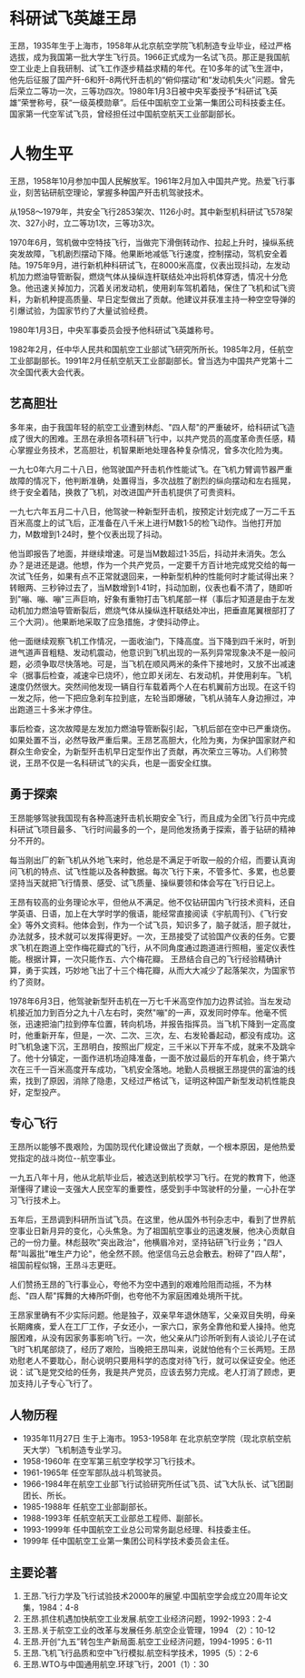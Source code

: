 # 科研试飞英雄王昂

王昂，1935年生于上海市，1958年从北京航空学院飞机制造专业毕业，经过严格选拔，成为我国第一批大学生飞行员。1966正式成为一名试飞员。那正是我国航空工业走上自我研制、试飞工作逐步精益求精的年代。在10多年的试飞生涯中，他先后征服了国产歼-6和歼-8两代歼击机的“俯仰摆动”和“发动机失火”问题。曾先后荣立二等功一次，三等功四次。1980年1月3日被中央军委授予“科研试飞英雄”荣誉称号，获“一级英模勋章”。后任中国航空工业第一集团公司科技委主任。国家第一代空军试飞员，曾经担任过中国航空航天工业部副部长。

# 人物生平

王昂，1958年10月参加中国人民解放军。1961年2月加入中国共产党。热爱飞行事业，刻苦钻研航空理论，掌握多种国产歼击机驾驶技术。

从1958～1979年，共安全飞行2853架次、1126小时。其中新型机科研试飞578架次、327小时，立二等功1次，三等功3次。

1970年6月，驾机做中空特技飞行，当做完下滑倒转动作、拉起上升时，操纵系统突发故障，飞机剧烈摆动下降。他果断地减低飞行速度，控制摆动，驾机安全着陆。1975年9月，进行新机种科研试飞，在8000米高度，仪表出现抖动，左发动机加力燃油导管断裂，燃烧气体从操纵连杆联结处冲出将机体穿透，情况十分危急。他迅速关掉加力，沉着关闭发动机，使用刹车驾机着陆，保住了飞机和试飞资料，为新机种提高质量、早日定型做出了贡献。他建议并获准主持一种空空导弹的引爆试验，为国家节约了大量试验经费。

1980年1月3日，中央军事委员会授予他科研试飞英雄称号。

1982年2月，任中华人民共和国航空工业部试飞研究所所长。1985年2月，任航空工业部副部长。1991年2月任航空航天工业部副部长。曾当选为中国共产党第十二次全国代表大会代表。

## 艺高胆壮

多年来，由于我国年轻的航空工业遭到林彪、"四人帮"的严重破坏，给科研试飞造成了很大的困难。王昂在承担各项科研飞行中，以共产党员的高度革命责任感，精心掌握业务技术，艺高胆壮，机智果断地处理各种复杂情况，曾多次化险为夷。

一九七0年六月二十八日，他驾驶国产歼击机作性能试飞。在飞机力臂调节器严重故障的情况下，他判断准确，处置得当，多次战胜了剧烈的纵向摆动和左右摇晃，终于安全着陆，换救了飞机，对改进国产歼击机提供了可贵资料。

一九七六年五月二十八日，他驾驶一种新型歼击机，按预定计划完成了一万二千五百米高度上的试飞后，正准备在八千米上进行M数1·5的检飞动作。当他打开加力，M数增到1·24时，整个仪表出现了抖动。

他当即报告了地面，并继续增速。可是当M数超过1·35后，抖动并未消失。怎么办？是进还是退。他想，作为一个共产党员，一定要千方百计地完成党交给的每一次试飞任务，如果有点不正常就退回来，一种新型机种的性能何时才能试得出来？转眼两、三秒钟过去了，当M数增到1·41时，抖动加剧，仪表也看不清了，随即听到"嘣、嘣、嘣"三声巨响，好象有重物打击飞机尾部一样（事后才知道是由于左发动机加力燃油导管断裂后，燃烧气体从操纵连杆联结处冲出，把垂直尾翼根部打了三个大洞）。他果断地采取了应急措施，才使抖动停止。

他一面继续观察飞机工作情况，一面收油门，下降高度。当下降到四千米时，听到进气道声音粗糙、发动机震动，他意识到飞机出现的一系列异常现象决不是一般问题，必须争取尽快落地。可是，当飞机在顺风两米的条件下接地时，又放不出减速伞（据事后检查，减速伞已烧坏），他立即关闭左、右发动机，并使用刹车。飞机速度仍然很大。突然间他发现一辆自行车载着两个人在右机翼前方出现。在这千钧一发之际，他一下把应急刹车拉到底，左轮当即爆破，飞机从骑车人身边擦过，冲出跑道三十多米才停住。

事后检查，这次故障是左发加力燃油导管断裂引起，飞机后部在空中已严重烧伤。如果处置不当，必然导致严重后果。王昂艺高胆大，化险为夷，为保护国家财产和群众生命安全，为新型歼击机早日定型作出了贡献，再次荣立三等功。人们称赞说，王昂不仅是一名科研试飞的尖兵，也是一面安全红旗。

## 勇于探索

王昂能够驾驶我国现有各种高速歼击机长期安全飞行，而且成为全团飞行员中完成科研试飞项目最多、飞行时间最多的一个，是同他发扬勇于探索，善于钻研的精神分不开的。

每当刚出厂的新飞机从外地飞来时，他总是不满足于听取一般的介绍，而要认真询问飞机的特点、试飞性能以及各种数据。每次飞行下来，不管多忙、多累，也总要坚持当天就把飞行情景、感受、试飞质量、操纵要领和体会写在飞行日记上。

王昂有较高的业务理论水平，但他从不满足。他不仅钻研国内飞行技术资料，还自学英语、日语，加上在大学时学的俄语，能经常直接阅读《宇航周刊》、《飞行安全》等外文资料。他体会到，作为一个试飞员，知识多了，脑子就活，胆子就壮，办法就多，技术就可以发挥得更好。一次，王昂接受了试验国产仪表的任务。它要求飞机在跑道上空作梅花瓣式的飞行，从不同角度通过跑道进行照相，鉴定仪表性能。根据计算，一次只能作五、六个梅花瓣。 王昂结合自己的飞行经验精确计算，勇于实践，巧妙地飞出了十三个梅花瓣，从而大大减少了起落架次，为国家节约了资财。

1978年6月3日，他驾驶新型歼击机在一万七千米高空作加力边界试验。当左发动机接近加力到百分之九十八左右时，突然"嘣"的一声，双发同时停车。他毫不慌张，迅速把油门拉到停车位置，转向机场，并报告指挥员。当飞机下降到一定高度时，他重新开车，但是，一次、二次、三次，左、右发轮番起动，都没有成功。这时飞机急速下沉，王昂明白，按照出厂规定，三千米以下开车不成，就来不及跳伞了。他十分镇定，一面作进机场迫降准备，一面不放过最后的开车机会，终于第六次在三千一百米高度开车成功，飞机安全落地。地勤人员根据王昂提供的富油的线索，找到了原因，消除了隐患，又经过严格试飞，证明这种国产新型发动机性能良好，定型投产。

## 专心飞行

王昂所以能够不畏艰险，为国防现代化建设做出了贡献，一个根本原因，是他热爱党指定的战斗岗位--航空事业。

一九五八年十月，他从北航毕业后，被选送到航校学习飞行。在党的教育下，他逐渐懂得了建设一支强大人民空军的重要性，感受到手中驾驶杆的分量，一心扑在学习飞行技术上。

五年后，王昂调到科研所当试飞员。在这里，他从国外书刊杂志中，看到了世界航空事业日新月异的变化，心头焦急。为了祖国航空事业的迅速发展，他决心贡献自己的一份力量。林彪鼓吹"突出政治"，他横眉冷对，坚持钻研飞行业务；"四人帮"叫嚣批"唯生产力论"，他全然不顾。他坚信乌云总会散去。粉碎了"四人帮"，祖国前程似锦，王昂斗志更旺。

人们赞扬王昂的飞行事业心，夸他不为空中遇到的艰难险阻而动摇，不为林彪、"四人帮"挥舞的大棒所吓倒，也夸他不为家庭困难处境所干扰。

王昂家里确有不少实际问题。他是独子，双亲早年退休随军，父亲双目失明，母亲长期瘫痪，爱人在工厂工作，子女还小，一家六口，家务全靠他和爱人操持。他克服困难，从没有因家务事影响飞行。一次，他父亲从门诊所听到有人谈论儿子在试飞时飞机尾部烧了，经历了艰险，当晚把王昂叫来，说就怕他有个三长两短。王昂劝慰老人不要耽心，耐心说明只要用科学的态度对待飞行，就可以保证安全。他还说：试飞是党交给的任务，我是共产党员，应该去努力完成。老人打消了顾虑，更加支持儿子专心飞行了。

## 人物历程

- 1935年11月27日 生于上海市。1953-1958年 在北京航空学院（现北京航空航天大学）飞机制造专业学习。
- 1958-1960年 在空军第三航空学校学习飞行技术。
- 1961-1965年 任空军部队战斗机驾驶员。
- 1966-1984年在航空工业部飞行试验研究所任试飞员、试飞大队长、试飞团副团长、所长。
- 1985-1988年 任航空工业部副部长。
- 1988-1993年 任航空航天工业部总工程师、副部长。
- 1993-1999年 任中国航空工业总公司常务副总经理、科技委主任。
- 1999年 任中国航空工业第一集团公司科学技术委员会主任。

## 主要论著

1. 王昂.飞行力学及飞行试验技术2000年的展望.中国航空学会成立20周年论文集，1984：4-8
2. 王昂.抓住机遇加快航空工业发展.航空工业经济问题，1992-1993：2-4
3. 王昂.关于航空工业的改革与发展任务.航空企业管理，1994 （2）：10-12
4. 王昂.开创“九五”转包生产新局面.航空工业经济问题，1994-1995：6-11
5. 王昂.飞机飞行品质和空中飞行模拟.航空科学技术，1995（5）：2-6
6. 王昂.WTO与中国通用航空.环球飞行，2001（1）：30